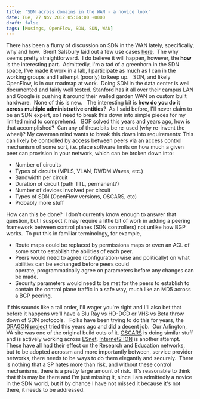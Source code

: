 ```yaml
---
title: 'SDN across domains in the WAN - a novice look'
date: Tue, 27 Nov 2012 05:04:00 +0000
draft: false
tags: [Musings, OpenFlow, SDN, SDN, WAN]
---
```


There has been a flurry of discussion on SDN in the WAN lately, specifically, why and how.  Brent Salsbury laid out a few use cases [here](http://networkstatic.net/sdn-use-cases-for-service-providers/).  The why seems pretty straightforward.  I do believe it will happen, however, the **how** is the interesting part.  Admittedly, I'm a tad of a greenhorn in the SDN space, I've made it work in a lab, I participate as much as I can in the working groups and I attempt (poorly) to keep up.   SDN, and likely OpenFlow, is in our roadmap at work.  Doing SDN in the data center is well documented and fairly well tested. Stanford has it all over their campus LAN and Google is pushing it around their walled garden WAN on custom built hardware.  None of this is new.   The interesting bit is **how do you do it across multiple administrative entities**?  As I said before, I'll never claim to be an SDN expert, so I need to break this down into simple pieces for my limited mind to comprehend.   BGP solved this years and years ago, how is that accomplished?  Can any of these bits be re-used (why re-invent the wheel)? My caveman mind wants to break this down into requirements: This can likely be controlled by access between peers via an access control mechanism of some sort, i.e. place software limits on how much a given peer can provision in your network, which can be broken down into:

*   Number of circuits
*   Types of circuits (MPLS, VLAN, DWDM Waves, etc.)
*   Bandwidth per circuit
*   Duration of circuit (path TTL, permanent?)
*   Number of devices involved per circuit
*   Types of SDN (OpenFlow versions, OSCARS, etc)
*   Probably more stuff

How can this be done?  I don't currently know enough to answer that question, but I suspect it may require a little bit of work in adding a peering framework between control planes (SDN controllers) not unlike how BGP works.  To put this in familiar terminology, for example,

*   Route maps could be replaced by permissions maps or even an ACL of some sort to establish the abilities of each peer.  
*   Peers would need to agree (configuration-wise and politically) on what abilities can be exchanged before peers could operate, programmatically agree on parameters before any changes can be made.
*   Security parameters would need to be met for the peers to establish to contain the control plane traffic in a safe way, much like an MD5 across a BGP peering.

If this sounds like a tall order, I'll wager you're right and I'll also bet that before it happens we'll have a Blu Ray vs HD-DCD or VHS vs Beta throw down of SDN protocols.   Folks have been trying to do this for years, the [DRAGON project](http://dragon.maxgigapop.net/twiki/bin/view/DRAGON/WebHome) tried this years ago and did a decent job.  Our Arlington, VA site was one of the original build outs of it. [OSCARS](https://oscars.es.net/OSCARS/docs/) is doing similar stuff and is actively working across [ESnet](http://www.es.net/). [Internet2 ION](http://www.internet2.edu/ion/) is another attempt. These have all had their effect on the Research and Education networks, but to be adopted acrossm and more importantly between, service provider networks, there needs to be ways to do them elegantly and securely.  There is nothing that a SP hates more than risk, and without these control mechanisms, there is a pretty large amount of risk.  It's reasonable to think that this may be there and I'm just missing it, since I am admittedly a novice in the SDN world, but if by chance I have not missed it because it's not there, it needs to be addressed.
